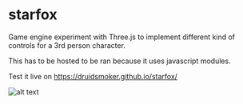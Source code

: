 # starfox
Game engine experiment with Three.js to implement different kind of controls for a 3rd person character.

This has to be hosted to be ran because it uses javascript modules.

Test it live on https://druidsmoker.github.io/starfox/

![alt text](https://i.imgur.com/3jMUZNx.png "Image Preview")
